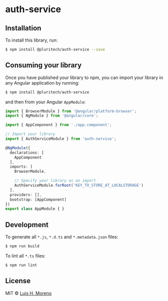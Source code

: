 # auth-service

## Installation

To install this library, run:

```bash
$ npm install @pluritech/auth-service --save
```

## Consuming your library

Once you have published your library to npm, you can import your library in any Angular application by running:

```bash
$ npm install @pluritech/auth-service
```

and then from your Angular `AppModule`:

```typescript
import { BrowserModule } from '@angular/platform-browser';
import { NgModule } from '@angular/core';

import { AppComponent } from './app.component';

// Import your library
import { AuthServiceModule } from 'auth-service';

@NgModule({
  declarations: [
    AppComponent
  ],
  imports: [
    BrowserModule,

    // Specify your library as an import
    AuthServiceModule.forRoot('KEY_TO_STORE_AT_LOCALSTORAGE')
  ],
  providers: [],
  bootstrap: [AppComponent]
})
export class AppModule { }
```

## Development

To generate all `*.js`, `*.d.ts` and `*.metadata.json` files:

```bash
$ npm run build
```

To lint all `*.ts` files:

```bash
$ npm run lint
```

## License

MIT © [Luis H. Moreno](mailto:luishmcmoreno@gmail.com)
